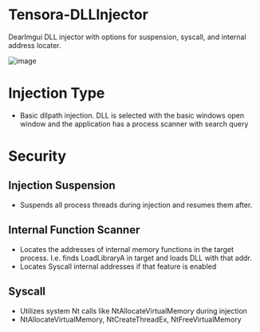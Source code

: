 # Tensora-DLLInjector
DearImgui DLL injector with options for suspension, syscall, and internal address locater. 

![image](https://github.com/user-attachments/assets/87484ba5-20d4-4c92-bad8-0d8cfe9ac95e)


# Injection Type
* Basic dllpath injection. DLL is selected with the basic windows open window and the application has a process scanner with search query

# Security
## Injection Suspension
* Suspends all process threads during injection and resumes them after.

## Internal Function Scanner
* Locates the addresses of internal memory functions in the target process. I.e. finds LoadLibraryA in target and loads DLL with that addr.
* Locates Syscall internal addresses if that feature is enabled

## Syscall
* Utilizes system Nt calls like NtAllocateVirtualMemory during injection
* NtAllocateVirtualMemory, NtCreateThreadEx, NtFreeVirtualMemory
